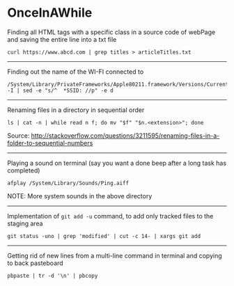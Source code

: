 # OnceInAWhile

Finding all HTML tags with a specific class in a source code of webPage and saving the entire line into a txt file
```
curl https://www.abcd.com | grep titles > articleTitles.txt
```
---

Finding out the name of the WI-FI connected to
```
/System/Library/PrivateFrameworks/Apple80211.framework/Versions/Current/Resources/airport -I | sed -e "s/^  *SSID: //p" -e d
```
---

Renaming files in a directory in sequential order
```
ls | cat -n | while read n f; do mv "$f" "$n.<extension>"; done
```
Source: http://stackoverflow.com/questions/3211595/renaming-files-in-a-folder-to-sequential-numbers

---

Playing a sound on terminal (say you want a done beep after a long task has completed)
```
afplay /System/Library/Sounds/Ping.aiff 
```
NOTE: More system sounds in the above directory

---

Implementation of ```git add -u``` command, to add only tracked files to the staging area
```
git status -uno | grep 'modified' | cut -c 14- | xargs git add
```

---

Getting rid of new lines from a multi-line command in terminal and copying to back pasteboard
```
pbpaste | tr -d '\n' | pbcopy
```

